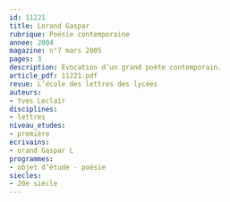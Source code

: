 ```yaml
---
id: 11221
title: Lorand Gaspar
rubrique: Poésie contemporaine
annee: 2004
magazine: n°7 mars 2005
pages: 3
description: Évocation d’un grand poète contemporain.
article_pdf: 11221.pdf
revue: L’école des lettres des lycées
auteurs:
- Yves Leclair
disciplines:
- lettres
niveau_etudes:
- première
ecrivains:
- orand Gaspar L
programmes:
- objet d’étude - poésie
siecles:
- 20e siècle
---
```

